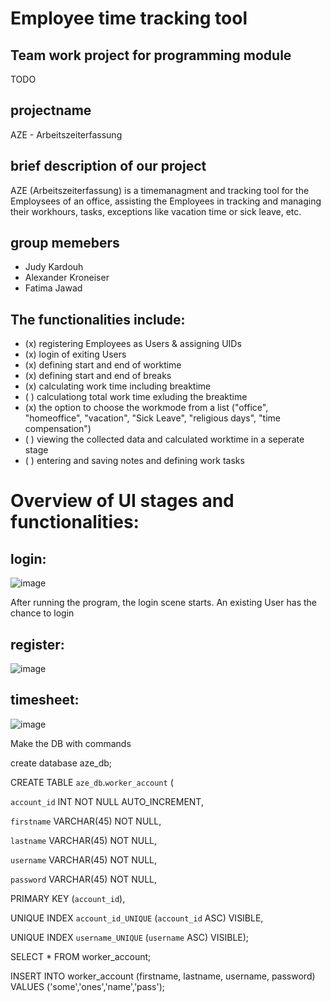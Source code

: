 # Employee time tracking tool
## Team work project for programming module
TODO
## projectname
AZE - Arbeitszeiterfassung

## brief description of our project
AZE (Arbeitszeiterfassung) is a timemanagment and tracking tool for the Employsees of an office, assisting the Employees in tracking and managing their workhours, tasks, exceptions like vacation time or sick leave, etc.

## group memebers
* Judy Kardouh
* Alexander Kroneiser
* Fatima Jawad

## The functionalities include:
* (x) registering Employees as Users & assigning UIDs
* (x) login of exiting Users
* (x) defining start and end of worktime
* (x) defining start and end of breaks
* (x) calculating work time including breaktime
* ( ) calculationg total work time exluding the breaktime
* (x) the option to choose the workmode from a list ("office", "homeoffice", "vacation", "Sick Leave", "religious days", "time compensation")
* ( ) viewing the collected data and calculated worktime in a seperate stage
* ( ) entering and saving notes and defining work tasks

# Overview of UI stages and functionalities:
## login:
![image](https://user-images.githubusercontent.com/121894511/211634127-f4fe5d2b-052e-48ab-8a47-3a8693dff5a3.png)

After running the program, the login scene starts. An existing User has the chance to login

## register:
![image](https://user-images.githubusercontent.com/121894511/211634355-c5c90e19-1088-47c1-bd70-ecb3ebbcfc72.png)


## timesheet:
![image](https://user-images.githubusercontent.com/121894511/211634500-1fe99882-a074-4d51-b2ab-c913ff28e222.png)





Make the DB with commands

create database aze_db;

CREATE TABLE `aze_db`.`worker_account` (

  `account_id` INT NOT NULL AUTO_INCREMENT,
  
  `firstname` VARCHAR(45) NOT NULL,
  
  `lastname` VARCHAR(45) NOT NULL,
  
  `username` VARCHAR(45) NOT NULL,
  
  `password` VARCHAR(45) NOT NULL,
  
  PRIMARY KEY (`account_id`),
  
  UNIQUE INDEX `account_id_UNIQUE` (`account_id` ASC) VISIBLE,
  
  UNIQUE INDEX `username_UNIQUE` (`username` ASC) VISIBLE);
  



SELECT * FROM worker_account;


INSERT INTO worker_account (firstname, lastname, username, password) VALUES ('some','ones','name','pass');

